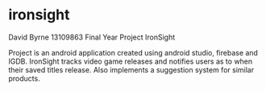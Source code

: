 # ironsight

David Byrne 13109863
Final Year Project
IronSight

Project is an android application created using android studio, firebase and IGDB.
IronSight tracks video game releases and notifies users as to when their saved titles release. 
Also implements a suggestion system for similar products.
